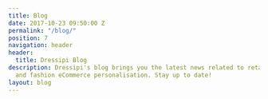 ```yaml
---
title: Blog
date: 2017-10-23 09:50:00 Z
permalink: "/blog/"
position: 7
navigation: header
header:
  title: Dressipi Blog
description: Dressipi's blog brings you the latest news related to retail, technology
  and fashion eCommerce personalisation. Stay up to date!
layout: blog
---
```


